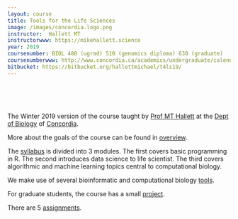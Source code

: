 ```yaml
---
layout: course
title: Tools for the Life Sciences
image: /images/concordia.logo.png
instructor:  Hallett MT
instructorwww: https://mikehallett.science
year: 2019
coursenumber: BIOL 480 (ugrad) 510 (genomics diploma) 630 (graduate)
coursenumberwww: http://www.concordia.ca/academics/undergraduate/calendar/current/sec31/31-030.html
bitbucket: https://bitbucket.org/hallettmichael/t4ls19/
---
```


<br><br><br>

The Winter 2019 version of the course taught by [Prof MT Hallett](https://mikehallett.science) at the [Dept of Biology](https://www.concordia.ca/artsci/biology.html) of [Concordia](https://www.concordia.ca).

More about the goals of the course can be found in [overview](/web-intro/overview.html).

The [syllabus](/web-intro/Syllabus.html) is divided into 3 modules. The first covers basic programming in R. The second introduces data science to life scientist. The third covers algorithmic and machine learning topics central to computational biology.

We make use of several bioinformatic and computational biology [tools](/web-intro/tools.html).

For graduate students, the course has a small [project](/web-intro/project.html).

There are 5 [assignments](/web-intro/assignment_guidelines.html).